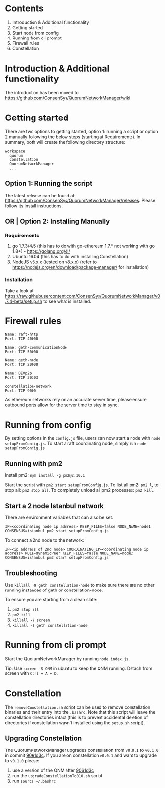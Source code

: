 # Contents

1. Introduction & Additional functionality
2. Getting started
3. Start node from config
4. Running from cli prompt
5. Firewall rules
6. Constellation


# Introduction & Additional functionality

The introduction has been moved to https://github.com/ConsenSys/QuorumNetworkManager/wiki

# Getting started

There are two options to getting started, option 1: running a script or option 2 manually following the below steps (starting at Requirements). In summary, both will create the following directory structure:

```
workspace
  quorum
  constellation
  QuorumNetworkManager
  ...
```

## Option 1: Running the script

The latest release can be found at: https://github.com/ConsenSys/QuorumNetworkManager/releases. Please follow its install instructions.

## OR | Option 2: Installing Manually		

### Requirements

1. go 1.7.3/4/5 (this has to do with go-ethereum 1.7.* not working with go 1.8+) - https://golang.org/dl/
2. Ubuntu 16.04 (this has to do with installing Constellation)
3. NodeJS v8.x.x (tested on v8.x.x) (refer to https://nodejs.org/en/download/package-manager/ for installation)

### Installation
Take a look at https://raw.githubusercontent.com/ConsenSys/QuorumNetworkManager/v0.7.4-beta/setup.sh to see what is installed.

# Firewall rules

```
Name: raft-http
Port: TCP 40000

Name: geth-communicationNode
Port: TCP 50000

Name: geth-node
Port: TCP 20000

Name: DEVp2p
Port: TCP 30303

constellation-network
Port: TCP 9000

```

As ethereum networks rely on an accurate server time, please ensure outbound ports allow for the server time to stay in sync.

# Running from config

By setting options in the `config.js` file, users can now start a node with `node setupFromConfig.js`.  To start a raft coordinating node, simply run `node setupFromConfig.js`

## Running with pm2

Install pm2: `npm install -g pm2@2.10.1`

Start the script with `pm2 start setupFromConfig.js`. To list all pm2: `pm2 l`, to stop all: `pm2 stop all`. To completely unload all pm2 processes: `pm2 kill`.

## Start a 2 node Istanbul network

There are environment variables that can also be set.    

`IP=<coordinating node ip address> KEEP_FILES=false NODE_NAME=node1 CONSENSUS=istanbul pm2 start setupFromConfig.js`    

To connect a 2nd node to the network:    

`IP=<ip address of 2nd node> COORDINATING_IP=<coordinating node ip address> ROLE=dynamicPeer KEEP_FILES=false NODE_NAME=node2 CONSENSUS=istanbul pm2 start setupFromConfig.js`    

## Troubleshooting

Use `killall -9 geth constellation-node` to make sure there are no other running instances of geth or constellation-node.    

To ensure you are starting from a clean slate:
1. `pm2 stop all`
2. `pm2 kill`
3. `killall -9 screen`
4. `killall -9 geth constellation-node`

# Running from cli prompt

Start the QuorumNetworkManager by running `node index.js`. 

Tip: Use `screen -S QNM` in ubuntu to keep the QNM running. Detach from screen with `Ctrl + A + D`.


# Constellation

The `removeConstellation.sh` script can be used to remove constellation binaries and their entry into the `.bashrc`. Note that this script will leave the constellation directories intact (this is to prevent accidental deletion of directories if constellation wasn't installed using the `setup.sh` script).

## Upgrading Constellation

The QuorumNetworkManager upgrades constellation from `v0.0.1` to `v0.1.0` in commit [9061d3c](https://github.com/ConsenSys/QuorumNetworkManager/commit/9061d3c4144c9c9f25c607ad2a1a116f4ea81526). If you are on constellation `v0.0.1` and want to upgrade to `v0.1.0` please:

1. use a version of the QNM after [9061d3c](https://github.com/ConsenSys/QuorumNetworkManager/commit/9061d3c4144c9c9f25c607ad2a1a116f4ea81526)
2. run the `upgradeConstellationTo010.sh` script
3. run `source ~/.bashrc`



